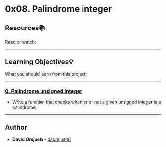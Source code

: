 # 0x08. Palindrome integer

## Resources:books:
Read or watch:

---
## Learning Objectives:bulb:
What you should learn from this project:

---

### [0. Palindrome unsigned integer](./0-is_palindrome.c)
* Write a function that checks whether or not a given unsigned integer is a palindrome.

---

## Author
* **David Orejuela** - [daorejuela1](https://github.com/daorejuela1)